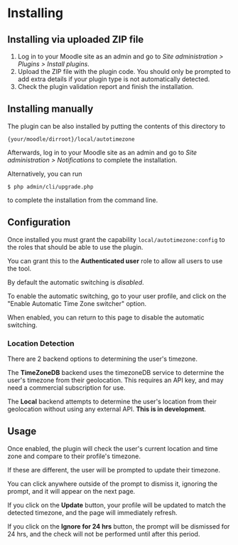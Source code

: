 # Installing

## Installing via uploaded ZIP file ##

1. Log in to your Moodle site as an admin and go to _Site administration >
   Plugins > Install plugins_.
2. Upload the ZIP file with the plugin code. You should only be prompted to add
   extra details if your plugin type is not automatically detected.
3. Check the plugin validation report and finish the installation.

## Installing manually ##

The plugin can be also installed by putting the contents of this directory to

    {your/moodle/dirroot}/local/autotimezone

Afterwards, log in to your Moodle site as an admin and go to _Site administration >
Notifications_ to complete the installation.

Alternatively, you can run

    $ php admin/cli/upgrade.php

to complete the installation from the command line.

## Configuration ##
Once installed you must grant the capability `local/autotimezone:config` to the
roles that should be able to use the plugin.

You can grant this to the **Authenticated user** role to allow all users to
use the tool.

By default the automatic switching is *disabled*.

To enable the automatic switching, go to your user profile, and click on the
"Enable Automatic Time Zone switcher" option.

When enabled, you can return to this page to disable the automatic switching.

### Location Detection ###
There are 2 backend options to determining the user's timezone.

The **TimeZoneDB** backend uses the timezoneDB service to determine the
user's timezone from their geolocation. This requires an API key, and may
need a commercial subscription for use.

The **Local** backend attempts to determine the user's location from their
geolocation without using any external API. **This is in development**.

## Usage ##
Once enabled, the plugin will check the user's current location and time zone
and compare to their profile's timezone.

If these are different, the user will be prompted to update their timezone.

You can click anywhere outside of the prompt to dismiss it, ignoring the
prompt, and it will appear on the next page.

If you click on the **Update** button, your profile will be updated to match
the detected timezone, and the page will immediately refresh.

If you click on the **Ignore for 24 hrs** button, the prompt will be dismissed
for 24 hrs, and the check will not be performed until after this period.
